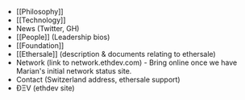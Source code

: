 - [[Philosophy]]
- [[Technology]]
- News (Twitter, GH)
- [[People]] (Leadership bios)
- [[Foundation]]
- [[Ethersale]] (description & documents relating to ethersale)
- Network (link to network.ethdev.com) - Bring online once we have Marian's initial network status site.
- Contact (Switzerland address, ethersale support)
- ÐΞV (ethdev site)